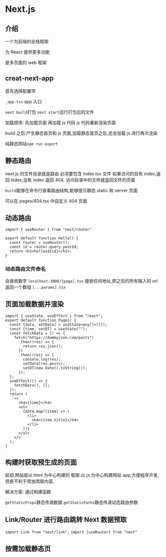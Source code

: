 # Next.js

## 介绍

一个为前端的全栈框架

为 React 提供更多功能

是多页面的 web 框架

## creat-next-app

首先选择配置项

`_app.tsx` app 入口

`next build`打包
`next start`运行打包后的文件

加载顺序:
先加载页面
再加载 js 代码
js 代码重新渲染页面

build 之后:产生静态首页和 js 页面,加载静态首页之后,还会加载 js 进行再次渲染

纯静态网站`npm run export`

## 静态路由

next.js 的文件目录就是路由
必须要包含 index.tsx 文件
如果访问的目有 index,返回 index,没有 index 返回 404,
访问目录中的文件就返回文件的页面

`build`能够在命令行查看路由结构,能够提示静态 static 和 server 页面

可以在 pages/404.tsx 中自定义 404 页面

## 动态路由

`import { useRouter } from "next/router"`

```
export default function Hello() {
  const router = useRouter();
  const id = router.query.postId;
  return <h1>helloid{id}</h1>;
}

```

### 动态路由文件命名

会接收数字
`localhost:3000/[page].tsx`
接收任何地址,把之后的所有输入的 url 返回一个数组
`[...params].tsx`

## 页面加载数据并渲染

```
import { useState, useEffect } from "react";
export default function Page() {
  const [data, setData] = useState<any[]>([]);
  const [time, setDT] = useState("");
  const fetchData = () => {
    fetch("https://dummyjson.com/posts")
      .then((res) => {
        return res.json();
      })
      .then((res) => {
        console.log(res);
        setData(res.posts);
        setDT(new Date().toString());
      });
  };
  useEffect(() => {
    fetchData(), [];
  });
  return (
    <>
      <h4>{time}</h4>
      <ul>
        {data.map((item) => (
          <li>
            <h4>{item.title}</h4>
          </li>
        ))}
      </ul>
    </>
  );
}
```

## 构建时获取预生成的页面

起初,网站是以 html 为中心构建的
框架:以 js 为中心构建网站 app,方便程序开发,但是不利于爬虫爬取内容,

解决方案:
通过构建函数

`getStaticProps`静态传递数据
`getStaticPaths`静态传递动态路由参数

## Link/Router 进行路由跳转 Next 数据预取

`import Link from "next/link";`
`import {useRouter} from "next"`

## 按需加载静态页
